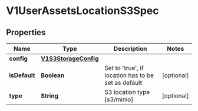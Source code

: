 # V1UserAssetsLocationS3Spec

## Properties
Name | Type | Description | Notes
------------ | ------------- | ------------- | -------------
**config** | [**V1S3StorageConfig**](V1S3StorageConfig.md) |  | 
**isDefault** | **Boolean** | Set to &#x27;true&#x27;, if location has to be set as default |  [optional]
**type** | **String** | S3 location type [s3/minio] |  [optional]
